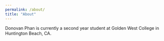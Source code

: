 ```yaml
---
permalink: /about/
title: "About"
---
```


Donovan Phan is currently a second year student at Golden West College in Huntington Beach, CA.